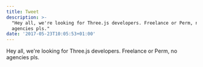 ```yaml
---
title: Tweet
description: >-
  "Hey all, we're looking for Three.js developers. Freelance or Perm, no
  agencies pls."
date: '2017-05-23T10:05:53+01:00'
---
```

Hey all, we're looking for Three.js developers. Freelance or Perm, no agencies pls.
